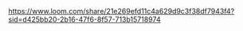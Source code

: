 https://www.loom.com/share/21e269efd11c4a629d9c3f38df7943f4?sid=d425bb20-2b16-47f6-8f57-713b15718974
